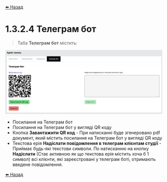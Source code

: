 <a href="javascript:void(0)" onclick="history.back()">⬅️ Назад</a>

# 1.3.2.4 Телеграм бот

> Таба **Телеграм бот** містить:

![](../_media/admin-panel-telegram.png ':no-zoom')

- Посилання на Телеграм бот
- Посилання на Телеграм бот у вигляді QR коду
- Кнопка **Завантажити QR код** - При натисканні буде згенеровано pdf документ, який містить посилання на Телеграм бот у вигляді QR коду
- Текстова ерія **Надіслати повідомлення в телеграм клієнтам студії** - Приймає будь-які текстови символи. По натисканню на кнопку **Надіслати** (Стає активною як що текстова ерія містить хоча б 1 символ) всі клієнти, які зареєстровані у телеграм боті, отримають введене повідомлення.


<a href="javascript:void(0)" onclick="history.back()">⬅️ Назад</a>
